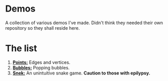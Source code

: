 # Demos
A collection of various demos I've made. Didn't think they needed their own repository so they shall reside here.

# The list
1. [**Points:**](https://coltonb.github.io/Demos/points/points.html) Edges and vertices.
2. [**Bubbles:**](https://coltonb.github.io/Demos/bubbles/bubbles.html) Popping bubbles.
3. [**Snek:**](https://coltonb.github.io/Demos/snek/snek.html) An unintuitive snake game. **Caution to those with epilypsy.**